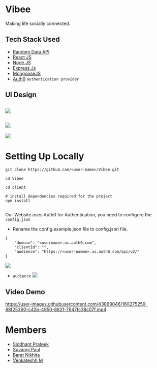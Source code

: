 # Vibee

Making life socially connected.
## Tech Stack Used

 - [Random Data API](https://random-data-api.com/documentation)
 - [React JS](https://reactjs.org/)
 - [Node.JS](https://nodejs.org/en/)
 - [Express.Js](https://expressjs.com/)
 - [MongooseJS](https://mongoosejs.com/)
 - [Auth0](https://auth0.com/) `authentication provider`

## UI Design

![](https://i.imgur.com/igCUg8r.jpg)
---
![](https://i.imgur.com/s8SdTpG.png)
---
![](https://i.imgur.com/gScLpyT.jpg)

# Setting Up Locally

```
git clone https://github.com/<user-name>/Vibee.git

cd Vibee

cd client

# install dependencies required for the project
npm install


```

Our Website uses Auth0 for Authentication, you need to configure the `config.json`
- Rename the config.example.json file to config.json file.
```
{
    "domain": "<username>.us.auth0.com",
    "clientId": "",
    "audience": "https://<user-namme>.us.auth0.com/api/v2/"
}
```

![](https://cdn2.auth0.com/docs/1.12869.0/media/articles/dashboard/client_settings.png)

- `audience`
![](https://i.imgur.com/dE79hGC.png)
## Video Demo



https://user-images.githubusercontent.com/43869046/160275259-88f25360-c42b-4950-8821-7947fc38c07f.mp4


# Members 

- [Siddhant Prateek](https://github.com/siddhantprateek)
- [Suvangi Paul](https://github.com/suvangipaul)
- [Barat Nikhita](https://github.com/NikhitaBarat)
- [Venkateshh M](https://github.com/VenkateshhM)
